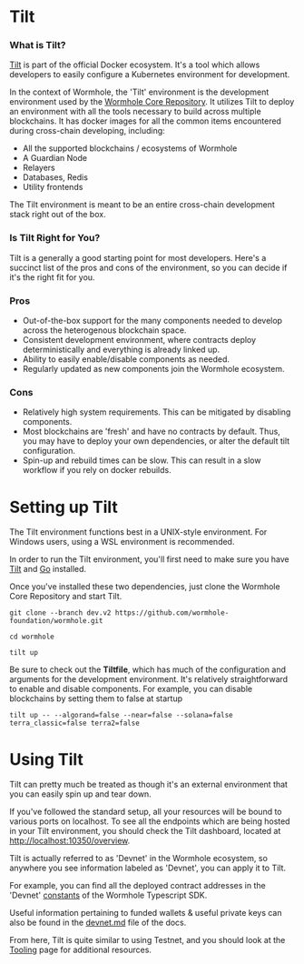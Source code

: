 # Tilt

### What is Tilt?

[Tilt](https://tilt.dev/) is part of the official Docker ecosystem. It's a tool which allows developers to easily configure a Kubernetes environment for development.

In the context of Wormhole, the 'Tilt' environment is the development environment used by the [Wormhole Core Repository](https://github.com/wormhole-foundation/wormhole). It utilizes Tilt to deploy an environment with all the tools necessary to build across multiple blockchains. It has docker images for all the common items encountered during cross-chain developing, including:

- All the supported blockchains / ecosystems of Wormhole
- A Guardian Node
- Relayers
- Databases, Redis
- Utility frontends

The Tilt environment is meant to be an entire cross-chain development stack right out of the box.

### Is Tilt Right for You?

Tilt is a generally a good starting point for most developers. Here's a succinct list of the pros and cons of the environment, so you can decide if it's the right fit for you.

### Pros

- Out-of-the-box support for the many components needed to develop across the heterogenous blockchain space.
- Consistent development environment, where contracts deploy deterministically and everything is already linked up.
- Ability to easily enable/disable components as needed.
- Regularly updated as new components join the Wormhole ecosystem.

### Cons

- Relatively high system requirements. This can be mitigated by disabling components.
- Most blockchains are 'fresh' and have no contracts by default. Thus, you may have to deploy your own dependencies, or alter the default tilt configuration.
- Spin-up and rebuild times can be slow. This can result in a slow workflow if you rely on docker rebuilds.

# Setting up Tilt

The Tilt environment functions best in a UNIX-style environment. For Windows users, using a WSL environment is recommended.

In order to run the Tilt environment, you'll first need to make sure you have [Tilt](https://docs.tilt.dev/install.html) and [Go](https://go.dev/doc/install) installed.

Once you've installed these two dependencies, just clone the Wormhole Core Repository and start Tilt.

```
git clone --branch dev.v2 https://github.com/wormhole-foundation/wormhole.git

cd wormhole

tilt up
```

Be sure to check out the **Tiltfile**, which has much of the configuration and arguments for the development environment. It's relatively straightforward to enable and disable components. For example, you can disable blockchains by setting them to false at startup

```
tilt up -- --algorand=false --near=false --solana=false terra_classic=false terra2=false
```

# Using Tilt

Tilt can pretty much be treated as though it's an external environment that you can easily spin up and tear down.

If you've followed the standard setup, all your resources will be bound to various ports on localhost. To see all the endpoints which are being hosted in your Tilt environment, you should check the Tilt dashboard, located at [http://localhost:10350/overview](http://localhost:10350/overview).

Tilt is actually referred to as 'Devnet' in the Wormhole ecosystem, so anywhere you see information labeled as 'Devnet', you can apply it to Tilt.

For example, you can find all the deployed contract addresses in the 'Devnet' [constants](https://github.com/wormhole-foundation/wormhole/blob/dev.v2/sdk/js/src/utils/consts.ts) of the Wormhole Typescript SDK.

Useful information pertaining to funded wallets & useful private keys can also be found in the [devnet.md](https://github.com/wormhole-foundation/wormhole/blob/dev.v2/docs/devnet.md) file of the docs.

From here, Tilt is quite similar to using Testnet, and you should look at the [Tooling](./tooling.md) page for additional resources.
